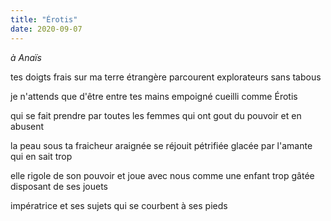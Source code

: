 ```yaml
---
title: "Érotis"
date: 2020-09-07
---
```


*à Anaïs*

tes doigts frais sur ma terre étrangère
parcourent explorateurs sans tabous

je n'attends que d'être entre tes mains
empoigné cueilli comme Érotis

qui se fait prendre par toutes les femmes qui ont gout
du pouvoir et en abusent

la peau sous ta fraicheur araignée se réjouit
pétrifiée glacée par l'amante qui en sait trop

elle rigole de son pouvoir et joue avec nous
comme une enfant trop gâtée disposant de ses jouets

impératrice et ses sujets qui se courbent à ses pieds
